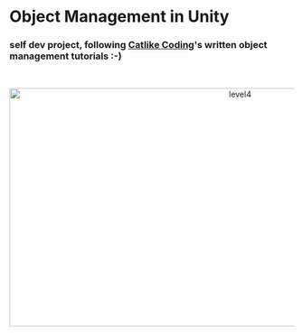 # Object Management in Unity
### self dev project, following [Catlike Coding](https://catlikecoding.com/unity/tutorials/object-management/)'s written object management tutorials :-)

<!-- PROJECT GIF -->
<br />
<p align="center">
  <a href="https://catlikecoding.com/unity/tutorials/object-management/">
    <img src="images/level4.gif" alt="level4" width="800" height="422">
  </a>
